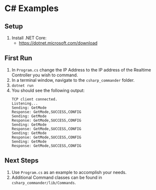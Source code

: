 # C# Examples
## Setup
1. Install .NET Core:
    * https://dotnet.microsoft.com/download


## First Run
1. In `Program.cs` change the IP Address to the IP address of the Realtime Controller you wish to command.
1. In a terminal window, navigate to the `csharp_commander` folder.
1. `dotnet run`
1. You should see the following output:
    ```Starting TCP Server.
    TCP client connected.
    Listening...
    Sending: GetMode
    Response: GetMode,SUCCESS,CONFIG
    Sending: GetMode
    Response: GetMode,SUCCESS,CONFIG
    Sending: GetMode
    Response: GetMode,SUCCESS,CONFIG
    Sending: GetMode
    Response: GetMode,SUCCESS,CONFIG
    Sending: GetMode
    Response: GetMode,SUCCESS,CONFIG

## Next Steps
1. Use `Program.cs` as an example to accomplish your needs.
1. Additional Command classes can be found in `csharp_commander/lib/Commands`.
